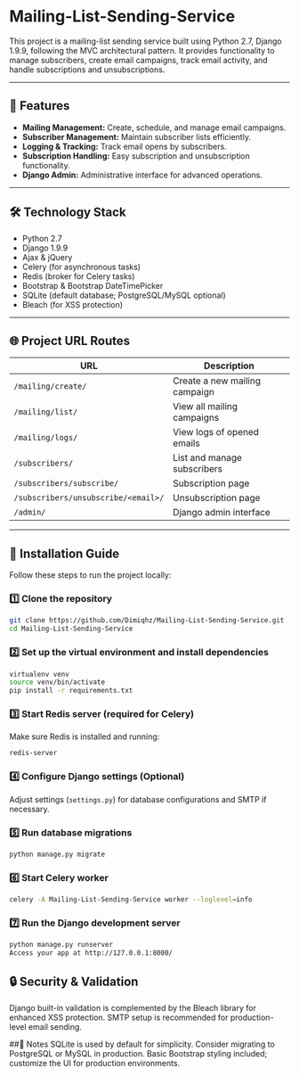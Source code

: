# Mailing-List-Sending-Service

This project is a mailing-list sending service built using Python 2.7, Django 1.9.9, following the MVC architectural pattern. It provides functionality to manage subscribers, create email campaigns, track email activity, and handle subscriptions and unsubscriptions.

---

## 📌 Features

- **Mailing Management:** Create, schedule, and manage email campaigns.
- **Subscriber Management:** Maintain subscriber lists efficiently.
- **Logging & Tracking:** Track email opens by subscribers.
- **Subscription Handling:** Easy subscription and unsubscription functionality.
- **Django Admin:** Administrative interface for advanced operations.

---

## 🛠️ Technology Stack

- Python 2.7
- Django 1.9.9
- Ajax & jQuery
- Celery (for asynchronous tasks)
- Redis (broker for Celery tasks)
- Bootstrap & Bootstrap DateTimePicker
- SQLite (default database; PostgreSQL/MySQL optional)
- Bleach (for XSS protection)

---

## 🌐 Project URL Routes

| URL                                    | Description                        |
|----------------------------------------|------------------------------------|
| `/mailing/create/`                     | Create a new mailing campaign      |
| `/mailing/list/`                       | View all mailing campaigns         |
| `/mailing/logs/`                       | View logs of opened emails         |
| `/subscribers/`                        | List and manage subscribers        |
| `/subscribers/subscribe/`              | Subscription page                  |
| `/subscribers/unsubscribe/<email>/`    | Unsubscription page                |
| `/admin/`                              | Django admin interface             |

---

## 🚀 Installation Guide

Follow these steps to run the project locally:

### 1️⃣ Clone the repository
```bash
git clone https://github.com/Dimiqhz/Mailing-List-Sending-Service.git
cd Mailing-List-Sending-Service
```

### 2️⃣ Set up the virtual environment and install dependencies
```bash
virtualenv venv
source venv/bin/activate
pip install -r requirements.txt
```
### 3️⃣ Start Redis server (required for Celery)
Make sure Redis is installed and running:

```bash
redis-server
```

### 4️⃣ Configure Django settings (Optional)
Adjust settings (`settings.py`) for database configurations and SMTP if necessary.

### 5️⃣ Run database migrations

```bash
python manage.py migrate
```
### 6️⃣ Start Celery worker

```bash
celery -A Mailing-List-Sending-Service worker --loglevel=info
```
### 7️⃣ Run the Django development server
```bash
python manage.py runserver
Access your app at http://127.0.0.1:8000/
```

## 🔒 Security & Validation
Django built-in validation is complemented by the Bleach library for enhanced XSS protection.
SMTP setup is recommended for production-level email sending.

##📌 Notes
SQLite is used by default for simplicity. Consider migrating to PostgreSQL or MySQL in production.
Basic Bootstrap styling included; customize the UI for production environments.
